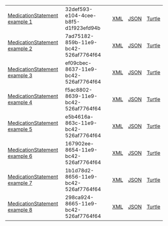 <table class="list" width="100%">
            <tr>
                <td><a href="MedicationStatement-32def593-e104-4cee-b8f5-d1f923efd94b.html">MedicationStatement example 1</a></td>
                <td>32def593-e104-4cee-b8f5-d1f923efd94b</td>
                <td><a href="MedicationStatement-32def593-e104-4cee-b8f5-d1f923efd94b.xml.html">XML</a></td>
                <td><a href="MedicationStatement-32def593-e104-4cee-b8f5-d1f923efd94b.json.html">JSON</a></td>
                <td><a href="MedicationStatement-32def593-e104-4cee-b8f5-d1f923efd94b.ttl.html">Turtle</a></td>
            </tr>
            <tr>
                <td><a href="MedicationStatement-7ad75182-859b-11e9-bc42-526af7764f64.html">MedicationStatement example 2</a></td>
                <td>7ad75182-859b-11e9-bc42-526af7764f64</td>
                <td><a href="MedicationStatement-7ad75182-859b-11e9-bc42-526af7764f64.xml.html">XML</a></td>
                <td><a href="MedicationStatement-7ad75182-859b-11e9-bc42-526af7764f64.json.html">JSON</a></td>
                <td><a href="MedicationStatement-7ad75182-859b-11e9-bc42-526af7764f64.ttl.html">Turtle</a></td>
            </tr>
             <tr>
                <td><a href="MedicationStatement-ef09cbec-8637-11e9-bc42-526af7764f64.html">MedicationStatement example 3</a></td>
                <td>ef09cbec-8637-11e9-bc42-526af7764f64</td>
                <td><a href="MedicationStatement-ef09cbec-8637-11e9-bc42-526af7764f64.xml.html">XML</a></td>
                <td><a href="MedicationStatement-ef09cbec-8637-11e9-bc42-526af7764f64.json.html">JSON</a></td>
                <td><a href="MedicationStatement-ef09cbec-8637-11e9-bc42-526af7764f64.ttl.html">Turtle</a></td>
            </tr>           
              <tr>
                <td><a href="MedicationStatement-f5ac8802-8639-11e9-bc42-526af7764f64.html">MedicationStatement example 4</a></td>
                <td>f5ac8802-8639-11e9-bc42-526af7764f64</td>
                <td><a href="MedicationStatement-f5ac8802-8639-11e9-bc42-526af7764f64.xml.html">XML</a></td>
                <td><a href="MedicationStatement-f5ac8802-8639-11e9-bc42-526af7764f64.json.html">JSON</a></td>
                <td><a href="MedicationStatement-f5ac8802-8639-11e9-bc42-526af7764f64.ttl.html">Turtle</a></td>
            </tr>             
              <tr>
                <td><a href="MedicationStatement-e5b4616a-863c-11e9-bc42-526af7764f64.html">MedicationStatement example 5</a></td>
                <td>e5b4616a-863c-11e9-bc42-526af7764f64</td>
                <td><a href="MedicationStatement-e5b4616a-863c-11e9-bc42-526af7764f64.xml.html">XML</a></td>
                <td><a href="MedicationStatement-e5b4616a-863c-11e9-bc42-526af7764f64.json.html">JSON</a></td>
                <td><a href="MedicationStatement-e5b4616a-863c-11e9-bc42-526af7764f64.ttl.html">Turtle</a></td>
            </tr>              
            <tr>
                <td><a href="MedicationStatement-167902ee-8654-11e9-bc42-526af7764f64.html">MedicationStatement example 6</a></td>
                <td>167902ee-8654-11e9-bc42-526af7764f64  </td>
                <td><a href="MedicationStatement-167902ee-8654-11e9-bc42-526af7764f64.xml.html">XML</a></td>
                <td><a href="MedicationStatement-167902ee-8654-11e9-bc42-526af7764f64.json.html">JSON</a></td>
                <td><a href="MedicationStatement-167902ee-8654-11e9-bc42-526af7764f64.ttl.html">Turtle</a></td>
            </tr>             
            <tr>
                <td><a href="MedicationStatement-1b1d78d2-8656-11e9-bc42-526af7764f64.html">MedicationStatement example 7</a></td>
                <td>1b1d78d2-8656-11e9-bc42-526af7764f64</td>
                <td><a href="MedicationStatement-1b1d78d2-8656-11e9-bc42-526af7764f64.xml.html">XML</a></td>
                <td><a href="MedicationStatement-1b1d78d2-8656-11e9-bc42-526af7764f64.json.html">JSON</a></td>
                <td><a href="MedicationStatement-1b1d78d2-8656-11e9-bc42-526af7764f64.ttl.html">Turtle</a></td>
            </tr>     
               <tr>
                <td><a href="MedicationStatement-298ca924-8665-11e9-bc42-526af7764f64.html">MedicationStatement example 8</a></td>
                <td>298ca924-8665-11e9-bc42-526af7764f64</td>
                <td><a href="MedicationStatement-298ca924-8665-11e9-bc42-526af7764f64.xml.html">XML</a></td>
                <td><a href="MedicationStatement-298ca924-8665-11e9-bc42-526af7764f64.json.html">JSON</a></td>
                <td><a href="MedicationStatement-298ca924-8665-11e9-bc42-526af7764f64.ttl.html">Turtle</a></td>
            </tr>    
</table>